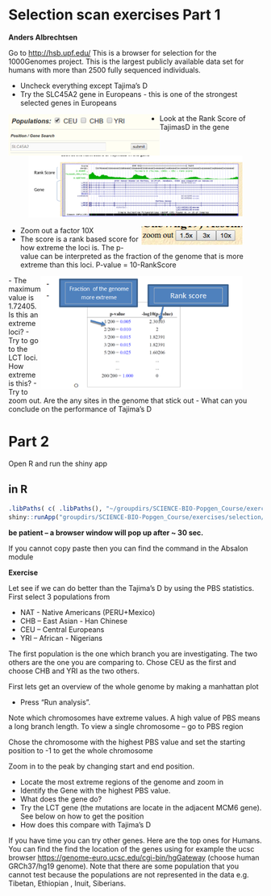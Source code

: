 # Selection scan exercises Part 1
**Anders Albrechtsen**


Go to http://hsb.upf.edu/
This is a browser for selection for the 1000Genomes project. This is the largest publicly available data set for humans with more than 2500 fully sequenced individuals. 

  - Uncheck everything except Tajima’s D
  - Try the SLC45A2 gene in Europeans - this is one of the strongest selected genes in Europeans
 <p align="center">
   <img  align="left" src="fig1.png" alt="" width=300 title="">
   <img  align="left" src="fig2.png" alt="" width=300 title="">
 </p>

 
  - Look at the Rank Score of TajimasD in the gene
 <figure>
  <img  src="fig3.png" alt="" width=800 title="">
 </figure>




 <figure>   <img  align="right" src="fig4.png" alt="" width=200 title="">  </figure>  
 
  - Zoom out a factor 10X 
  - The score is a rank based score for how extreme the loci is. The p-value can be interpreted as the fraction of the genome that is more extreme than this loci.  P-value = 10-RankScore
   <figure>
  <img  align="right" src="fig5.png" alt="" width=400 title="">
 </figure>
  - The maximum value is 1.72405.  Is this an extreme loci?
  - Try to go to the LCT loci. How extreme is this?
  - Try to zoom out. Are the any sites in the genome that stick out
  - What can you conclude on the performance of Tajima’s D

# Part 2

Open R and run the shiny app
## in R 
```R
.libPaths( c( .libPaths(), "~/groupdirs/SCIENCE-BIO-Popgen_Course/exercises/Rlib/") )
shiny::runApp("groupdirs/SCIENCE-BIO-Popgen_Course/exercises/selection/selectionScan/")
```
**be patient – a browser window will pop up after ~ 30 sec.**

If you cannot copy paste then you can find the command in the Absalon module


**Exercise**

Let see if we can do better than the Tajima’s D by using the PBS statistics. First select 3 populations from 
  - NAT - Native Americans (PERU+Mexico)
  - CHB – East Asian - Han Chinese
  - CEU – Central Europeans
  - YRI – African - Nigerians
  
The first population is the one which branch you are investigating. The two others are the one you are comparing to. Chose CEU as the first and choose CHB and YRI as the two others. 

First lets get an overview of the whole genome by making a manhattan plot
  - Press “Run analysis”. 

Note which chromosomes have extreme values. A high value of PBS means a long branch length. 
To view a single chromosome – go to PBS region

Chose the chromosome with the highest PBS value and set the starting position to -1 to get the whole chromosome

Zoom in to the peak by changing start and end position. 

  - Locate the most extreme regions of the genome and zoom in
  - Identify the Gene with the highest PBS value.  
  - What does the gene do?
  - Try the LCT gene (the mutations are locate in the adjacent MCM6 gene). See below on how to get the position
  - How does this compare with Tajima’s D
  
If you have time you can try other genes. Here are the top ones for Humans. You can find the find the location of the genes using for example the ucsc browser https://genome-euro.ucsc.edu/cgi-bin/hgGateway   (choose human GRCh37/hg19 genome). Note that there are some population that you cannot test because the populations are not represented in the data e.g. Tibetan, Ethiopian , Inuit, Siberians.



